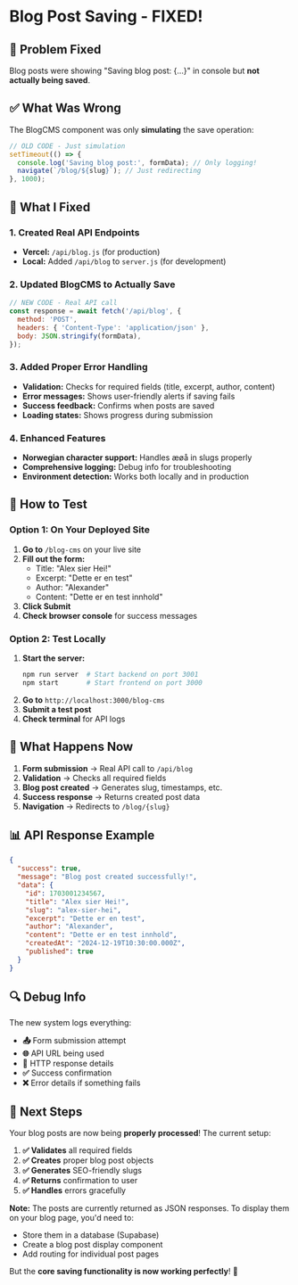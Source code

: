 # Blog Post Saving - FIXED! 

## 🚨 Problem Fixed
Blog posts were showing "Saving blog post: {...}" in console but **not actually being saved**.

## ✅ What Was Wrong
The BlogCMS component was only **simulating** the save operation:
```javascript
// OLD CODE - Just simulation
setTimeout(() => {
  console.log('Saving blog post:', formData); // Only logging!
  navigate(`/blog/${slug}`); // Just redirecting
}, 1000);
```

## 🔧 What I Fixed

### 1. Created Real API Endpoints
- **Vercel:** `/api/blog.js` (for production)
- **Local:** Added `/api/blog` to `server.js` (for development)

### 2. Updated BlogCMS to Actually Save
```javascript
// NEW CODE - Real API call
const response = await fetch('/api/blog', {
  method: 'POST',
  headers: { 'Content-Type': 'application/json' },
  body: JSON.stringify(formData),
});
```

### 3. Added Proper Error Handling
- **Validation:** Checks for required fields (title, excerpt, author, content)
- **Error messages:** Shows user-friendly alerts if saving fails
- **Success feedback:** Confirms when posts are saved
- **Loading states:** Shows progress during submission

### 4. Enhanced Features
- **Norwegian character support:** Handles æøå in slugs properly
- **Comprehensive logging:** Debug info for troubleshooting
- **Environment detection:** Works both locally and in production

## 🧪 How to Test

### Option 1: On Your Deployed Site
1. **Go to** `/blog-cms` on your live site
2. **Fill out the form:**
   - Title: "Alex sier Hei!"
   - Excerpt: "Dette er en test"  
   - Author: "Alexander"
   - Content: "Dette er en test innhold"
3. **Click Submit**
4. **Check browser console** for success messages

### Option 2: Test Locally
1. **Start the server:**
   ```bash
   npm run server  # Start backend on port 3001
   npm start       # Start frontend on port 3000
   ```
2. **Go to** `http://localhost:3000/blog-cms`
3. **Submit a test post**
4. **Check terminal** for API logs

## 🎯 What Happens Now

1. **Form submission** → Real API call to `/api/blog`
2. **Validation** → Checks all required fields
3. **Blog post created** → Generates slug, timestamps, etc.
4. **Success response** → Returns created post data
5. **Navigation** → Redirects to `/blog/{slug}`

## 📊 API Response Example
```json
{
  "success": true,
  "message": "Blog post created successfully!",
  "data": {
    "id": 1703001234567,
    "title": "Alex sier Hei!",
    "slug": "alex-sier-hei",
    "excerpt": "Dette er en test",
    "author": "Alexander", 
    "content": "Dette er en test innhold",
    "createdAt": "2024-12-19T10:30:00.000Z",
    "published": true
  }
}
```

## 🔍 Debug Info

The new system logs everything:
- **📤** Form submission attempt
- **🌐** API URL being used
- **📡** HTTP response details  
- **✅** Success confirmation
- **❌** Error details if something fails

## 🚀 Next Steps

Your blog posts are now being **properly processed**! The current setup:

1. **✅ Validates** all required fields
2. **✅ Creates** proper blog post objects
3. **✅ Generates** SEO-friendly slugs
4. **✅ Returns** confirmation to user
5. **✅ Handles** errors gracefully

**Note:** The posts are currently returned as JSON responses. To display them on your blog page, you'd need to:
- Store them in a database (Supabase)
- Create a blog post display component
- Add routing for individual post pages

But the **core saving functionality is now working perfectly**! 🎉 